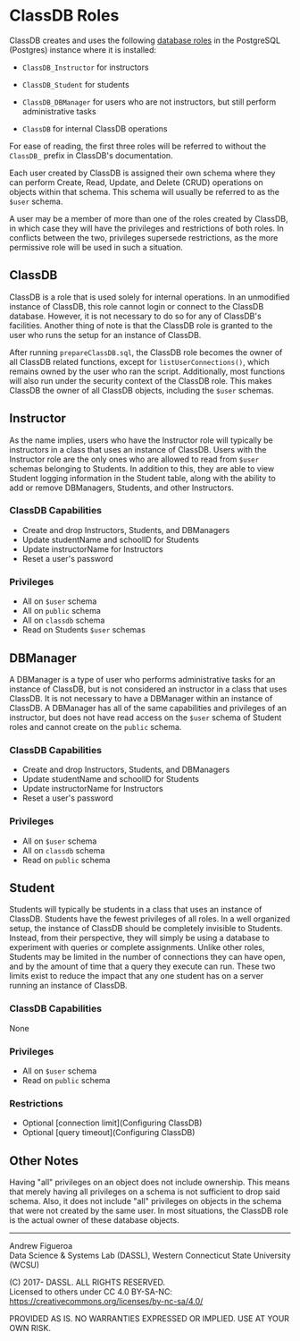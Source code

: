 # ClassDB Roles

ClassDB creates and uses the following [database roles](https://www.postgresql.org/docs/9.6/static/database-roles.html) in the PostgreSQL (Postgres) instance where it is installed:

* `ClassDB_Instructor` for instructors

* `ClassDB_Student` for students

* `ClassDB_DBManager` for users who are not instructors, but still perform administrative tasks

* `ClassDB` for internal ClassDB operations

For ease of reading, the first three roles will be referred to without the `ClassDB_` prefix in ClassDB's documentation.

Each user created by ClassDB is assigned their own schema where they can perform Create, Read, Update, and Delete (CRUD) operations on objects within that schema. This schema will usually be referred to as the `$user` schema.

A user may be a member of more than one of the roles created by ClassDB, in which case they will have the privileges and restrictions of both roles. In conflicts between the two, privileges supersede restrictions, as the more permissive role will be used in such a situation.


## ClassDB

ClassDB is a role that is used solely for internal operations. In an unmodified instance of ClassDB, this role cannot login or connect to the ClassDB database. However, it is not necessary to do so for any of ClassDB's facilities. Another thing of note is that the ClassDB role is granted to the user who runs the setup for an instance of ClassDB.

After running `prepareClassDB.sql`, the ClassDB role becomes the owner of all ClassDB related functions, except for `listUserConnections()`, which remains owned by the user who ran the script. Additionally, most functions will also run under the security context of the ClassDB role. This makes ClassDB the owner of all ClassDB objects, including the `$user` schemas.

## Instructor

As the name implies, users who have the Instructor role will typically be instructors in a class that uses an instance of ClassDB. Users with the Instructor role are the only ones who are allowed to read from `$user` schemas belonging to Students. In addition to this, they are able to view Student logging information in the Student table, along with the ability to add or remove DBManagers, Students, and other Instructors.

### ClassDB Capabilities

* Create and drop Instructors, Students, and DBManagers
* Update studentName and schoolID for Students
* Update instructorName for Instructors
* Reset a user's password

### Privileges

* All on `$user` schema
* All on `public` schema
* All on `classdb` schema
* Read on Students `$user` schemas

## DBManager

A DBManager is a type of user who performs administrative tasks for an instance of ClassDB, but is not considered an instructor in a class that uses ClassDB. It is not necessary to have a DBManager within an instance of ClassDB. A DBManager has all of the same capabilities and privileges of an instructor, but does not have read access on the `$user` schema of Student roles and cannot create on the `public` schema.

### ClassDB Capabilities

* Create and drop Instructors, Students, and DBManagers
* Update studentName and schoolID for Students
* Update instructorName for Instructors
* Reset a user's password

### Privileges

* All on `$user` schema
* All on `classdb` schema
* Read on `public` schema


## Student

Students will typically be students in a class that uses an instance of ClassDB. Students have the fewest privileges of all roles. In a well organized setup, the instance of ClassDB should be completely invisible to Students. Instead, from their perspective, they will simply be using a database to experiment with queries or complete assignments. Unlike other roles, Students may be limited in the number of connections they can have open, and by the amount of time that a query they execute can run. These two limits exist to reduce the impact that any one student has on a server running an instance of ClassDB.

### ClassDB Capabilities

None

### Privileges

* All on `$user` schema
* Read on `public` schema

### Restrictions

* Optional [connection limit](Configuring ClassDB)
* Optional [query timeout](Configuring ClassDB)

## Other Notes

Having "all" privileges on an object does not include ownership. This means that merely having all privileges on a schema is not sufficient to drop said schema. Also, it does not include "all" privileges on objects in the schema that were not created by the same user. In most situations, the ClassDB role is the actual owner of these database objects.


***
Andrew Figueroa  
Data Science & Systems Lab (DASSL), Western Connecticut State University (WCSU)

(C) 2017- DASSL. ALL RIGHTS RESERVED.  
Licensed to others under CC 4.0 BY-SA-NC: https://creativecommons.org/licenses/by-nc-sa/4.0/

PROVIDED AS IS. NO WARRANTIES EXPRESSED OR IMPLIED. USE AT YOUR OWN RISK.
